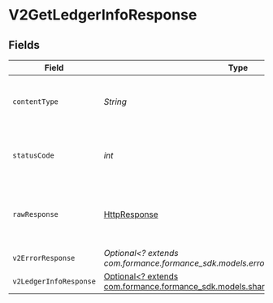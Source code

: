 # V2GetLedgerInfoResponse


## Fields

| Field                                                                                                                           | Type                                                                                                                            | Required                                                                                                                        | Description                                                                                                                     |
| ------------------------------------------------------------------------------------------------------------------------------- | ------------------------------------------------------------------------------------------------------------------------------- | ------------------------------------------------------------------------------------------------------------------------------- | ------------------------------------------------------------------------------------------------------------------------------- |
| `contentType`                                                                                                                   | *String*                                                                                                                        | :heavy_check_mark:                                                                                                              | HTTP response content type for this operation                                                                                   |
| `statusCode`                                                                                                                    | *int*                                                                                                                           | :heavy_check_mark:                                                                                                              | HTTP response status code for this operation                                                                                    |
| `rawResponse`                                                                                                                   | [HttpResponse<InputStream>](https://docs.oracle.com/en/java/javase/11/docs/api/java.net.http/java/net/http/HttpResponse.html)   | :heavy_check_mark:                                                                                                              | Raw HTTP response; suitable for custom response parsing                                                                         |
| `v2ErrorResponse`                                                                                                               | *Optional<? extends com.formance.formance_sdk.models.errors.V2ErrorResponse>*                                                   | :heavy_minus_sign:                                                                                                              | Error                                                                                                                           |
| `v2LedgerInfoResponse`                                                                                                          | [Optional<? extends com.formance.formance_sdk.models.shared.V2LedgerInfoResponse>](../../models/shared/V2LedgerInfoResponse.md) | :heavy_minus_sign:                                                                                                              | OK                                                                                                                              |
